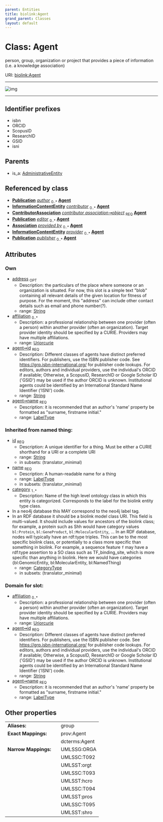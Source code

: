 ```yaml
---
parent: Entities
title: biolink:Agent
grand_parent: Classes
layout: default
---
```


# Class: Agent


person, group, organization or project that provides a piece of information (i.e. a knowledge association)

URI: [biolink:Agent](https://w3id.org/biolink/vocab/Agent)


---

![img](http://yuml.me/diagram/nofunky;dir:TB/class/[Publication],[InformationContentEntity],[ContributorAssociation],[Association],[ContributorAssociation]-%20object%201..1%3E[Agent%7Caffiliation:uriorcurie%20%2A;address:string%20%3F;id:string;name:label_type;category(i):category_type%20%2B],[Association]-%20provided%20by%200..%2A%3E[Agent],[AdministrativeEntity]%5E-[Agent],[AdministrativeEntity])

---


## Identifier prefixes

 * isbn
 * ORCID
 * ScopusID
 * ResearchID
 * GSID
 * isni

## Parents

 *  is_a: [AdministrativeEntity](AdministrativeEntity.md)

## Referenced by class

 *  **[Publication](Publication.md)** *[author](author.md)*  <sub>0..*</sub>  **[Agent](Agent.md)**
 *  **[InformationContentEntity](InformationContentEntity.md)** *[contributor](contributor.md)*  <sub>0..*</sub>  **[Agent](Agent.md)**
 *  **[ContributorAssociation](ContributorAssociation.md)** *[contributor association➞object](contributor_association_object.md)*  <sub>REQ</sub>  **[Agent](Agent.md)**
 *  **[Publication](Publication.md)** *[editor](editor.md)*  <sub>0..*</sub>  **[Agent](Agent.md)**
 *  **[Association](Association.md)** *[provided by](provided_by.md)*  <sub>0..*</sub>  **[Agent](Agent.md)**
 *  **[InformationContentEntity](InformationContentEntity.md)** *[provider](provider.md)*  <sub>0..*</sub>  **[Agent](Agent.md)**
 *  **[Publication](Publication.md)** *[publisher](publisher.md)*  <sub>0..*</sub>  **[Agent](Agent.md)**

## Attributes


### Own

 * [address](address.md)  <sub>OPT</sub>
    * Description: the particulars of the place where someone or an organization is situated.  For now, this slot is a simple text "blob" containing all relevant details of the given location for fitness of purpose. For the moment, this "address" can include other contact details such as email and phone number(?).
    * range: [String](types/String.md)
 * [affiliation](affiliation.md)  <sub>0..*</sub>
    * Description: a professional relationship between one provider (often a person) within another provider (often an organization). Target provider identity should be specified by a CURIE. Providers may have multiple affiliations.
    * range: [Uriorcurie](types/Uriorcurie.md)
 * [agent➞id](agent_id.md)  <sub>REQ</sub>
    * Description: Different classes of agents have distinct preferred identifiers. For publishers, use the ISBN publisher code. See https://grp.isbn-international.org/ for publisher code lookups. For editors, authors and  individual providers, use the individual's ORCID if available; Otherwise, a ScopusID, ResearchID or Google Scholar ID ('GSID') may be used if the author ORCID is unknown. Institutional agents could be identified by an International Standard Name Identifier ('ISNI') code.
    * range: [String](types/String.md)
 * [agent➞name](agent_name.md)  <sub>REQ</sub>
    * Description: it is recommended that an author's 'name' property be formatted as "surname, firstname initial."
    * range: [LabelType](types/LabelType.md)

### Inherited from named thing:

 * [id](id.md)  <sub>REQ</sub>
    * Description: A unique identifier for a thing. Must be either a CURIE shorthand for a URI or a complete URI
    * range: [String](types/String.md)
    * in subsets: (translator_minimal)
 * [name](name.md)  <sub>REQ</sub>
    * Description: A human-readable name for a thing
    * range: [LabelType](types/LabelType.md)
    * in subsets: (translator_minimal)
 * [category](category.md)  <sub>1..*</sub>
    * Description: Name of the high level ontology class in which this entity is categorized. Corresponds to the label for the biolink entity type class.
 * In a neo4j database this MAY correspond to the neo4j label tag.
 * In an RDF database it should be a biolink model class URI.
This field is multi-valued. It should include values for ancestors of the biolink class; for example, a protein such as Shh would have category values `bl:Protein`, `bl:GeneProduct`, `bl:MolecularEntity`, ...
In an RDF database, nodes will typically have an rdf:type triples. This can be to the most specific biolink class, or potentially to a class more specific than something in biolink. For example, a sequence feature `f` may have a rdf:type assertion to a SO class such as TF_binding_site, which is more specific than anything in biolink. Here we would have categories {bl:GenomicEntity, bl:MolecularEntity, bl:NamedThing}
    * range: [CategoryType](types/CategoryType.md)
    * in subsets: (translator_minimal)

### Domain for slot:

 * [affiliation](affiliation.md)  <sub>0..*</sub>
    * Description: a professional relationship between one provider (often a person) within another provider (often an organization). Target provider identity should be specified by a CURIE. Providers may have multiple affiliations.
    * range: [Uriorcurie](types/Uriorcurie.md)
 * [agent➞id](agent_id.md)  <sub>REQ</sub>
    * Description: Different classes of agents have distinct preferred identifiers. For publishers, use the ISBN publisher code. See https://grp.isbn-international.org/ for publisher code lookups. For editors, authors and  individual providers, use the individual's ORCID if available; Otherwise, a ScopusID, ResearchID or Google Scholar ID ('GSID') may be used if the author ORCID is unknown. Institutional agents could be identified by an International Standard Name Identifier ('ISNI') code.
    * range: [String](types/String.md)
 * [agent➞name](agent_name.md)  <sub>REQ</sub>
    * Description: it is recommended that an author's 'name' property be formatted as "surname, firstname initial."
    * range: [LabelType](types/LabelType.md)

## Other properties

|  |  |  |
| --- | --- | --- |
| **Aliases:** | | group |
| **Exact Mappings:** | | prov:Agent |
|  | | dcterms:Agent |
| **Narrow Mappings:** | | UMLSSG:ORGA |
|  | | UMLSSC:T092 |
|  | | UMLSST:orgt |
|  | | UMLSSC:T093 |
|  | | UMLSST:hcro |
|  | | UMLSSC:T094 |
|  | | UMLSST:pros |
|  | | UMLSSC:T095 |
|  | | UMLSST:shro |

